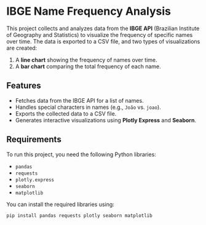 # IBGE Name Frequency Analysis

This project collects and analyzes data from the **IBGE API** (Brazilian Institute of Geography and Statistics) to visualize the frequency of specific names over time. The data is exported to a CSV file, and two types of visualizations are created:
1. A **line chart** showing the frequency of names over time.
2. A **bar chart** comparing the total frequency of each name.

## Features
- Fetches data from the IBGE API for a list of names.
- Handles special characters in names (e.g., `João` vs. `joao`).
- Exports the collected data to a CSV file.
- Generates interactive visualizations using **Plotly Express** and **Seaborn**.

## Requirements
To run this project, you need the following Python libraries:
- `pandas`
- `requests`
- `plotly.express`
- `seaborn`
- `matplotlib`

You can install the required libraries using:
```bash
pip install pandas requests plotly seaborn matplotlib
